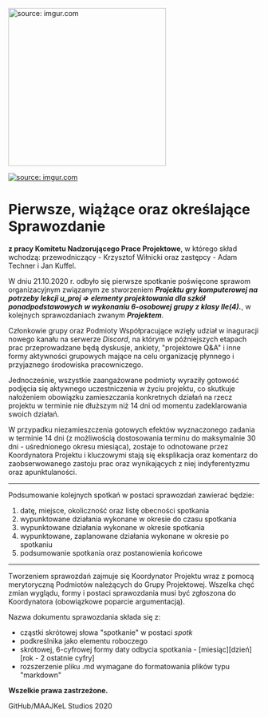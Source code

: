

<a href="https://imgur.com/cGlquD1"><img src="https://i.imgur.com/cGlquD1.png" alt="source: imgur.com" width="316" height="316"></a>

<a href="https://imgur.com/dFrfoUk"><img src="https://i.imgur.com/dFrfoUkm.png" title="source: imgur.com" /></a>


# Pierwsze, wiążące oraz określające Sprawozdanie

**z pracy Komitetu Nadzorującego Prace Projektowe**, w którego skład wchodzą: przewodniczący - Krzysztof Wiłnicki oraz zastępcy - Adam Techner i Jan Kuffel.

W dniu 21.10.2020 r. odbyło się pierwsze spotkanie poświęcone sprawom organizacyjnym związanym ze stworzeniem ***Projektu gry komputerowej na potrzeby lekcji u_proj => elementy projektowania dla szkół ponadpodstawowych w wykonaniu 6-osobowej grupy z klasy IIe(4).***, w kolejnych sprawozdaniach zwanym ***Projektem***.

Członkowie grupy oraz Podmioty Współpracujące wzięły udział w inaguracji nowego kanału na serwerze *Discord*, na którym w późniejszych etapach prac przeprowadzane będą dyskusje, ankiety, "projektowe Q&A" i inne formy aktywności grupowych mające na celu organizację płynnego i przyjaznego środowiska pracowniczego.

Jednocześnie, wszystkie zaangażowane podmioty wyraziły gotowość podjęcia się aktywnego uczestniczenia w życiu projektu, co skutkuje nałożeniem obowiązku zamieszczania konkretnych działań na rzecz projektu w terminie nie dłuższym niż 14 dni od momentu zadeklarowania swoich działań.

W przypadku niezamieszczenia gotowych efektów wyznaczonego zadania w terminie 14 dni (z możliwością dostosowania terminu do maksymalnie 30 dni - uśrednionego okresu miesiąca), zostaje to odnotowane przez Koordynatora Projektu i kluczowymi stają się eksplikacja oraz komentarz do zaobserwowanego zastoju prac oraz wynikających z niej indyferentyzmu oraz apunktulaności.

- - -

Podsumowanie kolejnych spotkań w postaci sprawozdań zawierać będzie:
1. datę, miejsce, okoliczność oraz listę obecności spotkania
2. wypunktowane działania wykonane w okresie do czasu spotkania
3. wypunktowane działania wykonane w okresie spotkania
4. wypunktowane, zaplanowane działania wykonane w okresie po spotkaniu
5. podsumowanie spotkania oraz postanowienia końcowe

- - -

Tworzeniem sprawozdań zajmuje się Koordynator Projektu wraz z pomocą merytoryczną Podmiotów należących do Grupy Projektowej. Wszelka chęć zmian wyglądu, formy i postaci sprawozdania musi być zgłoszona do Koordynatora (obowiązkowe poparcie argumentacją).

Nazwa dokumentu sprawozdania składa się z: 
 - cząstki skrótowej słowa "spotkanie" w postaci *spotk*
 - podkreślnika jako elementu roboczego
 - skrótowej, 6-cyfrowej formy daty odbycia spotkania - [miesiąc][dzień][rok - 2 ostatnie cyfry]
 - rozszerzenie pliku .md wymagane do formatowania plików typu "markdown"
 
**Wszelkie prawa zastrzeżone.**

GitHub/MAAJKeL Studios 2020
